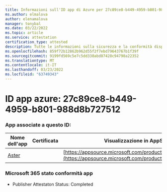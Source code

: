 ```yaml
---
title: Informazioni sull'ID app di Azure per 27c89ce8-b449-4959-b801-988d8b727512
ms.author: elmalova
author: elenamalova
manager: tonybal
ms.date: 03/22/2022
ms.topic: article
ms.service: attestation
certification_type: attested
description: Tutte le informazioni sulla sicurezza e la conformità disponibili per 27c89ce8-b449-4959-b801-988d8b727512.
ms.openlocfilehash: 859f72b12862b962d55f2f7ebd79643767b1f39f
ms.sourcegitcommit: 9199fd569c5e7c5dd338abd87428c94798a22352
ms.translationtype: MT
ms.contentlocale: it-IT
ms.lasthandoff: 03/23/2022
ms.locfileid: "63749343"
---
```

# <a name="azure-app-id-27c89ce8-b449-4959-b801-988d8b727512"></a>ID app azure: 27c89ce8-b449-4959-b801-988d8b727512


### <a name="apps-associated-with-this-id"></a>App associate a questo ID:
| **Nome dell'app** | **Certificata** | **Visualizzazione in AppSource** |
|--------------|---------------|-----------------------|
| [Aster](../forward/WA200002379.md) |  | [https://appsource.microsoft.com/product/office/WA200002379](https://appsource.microsoft.com/product/office/WA200002379) |

### <a name="microsoft-365-app-compliance-status"></a>Microsoft 365 stato conformità app
- Publisher Attestaton Status: Completed
